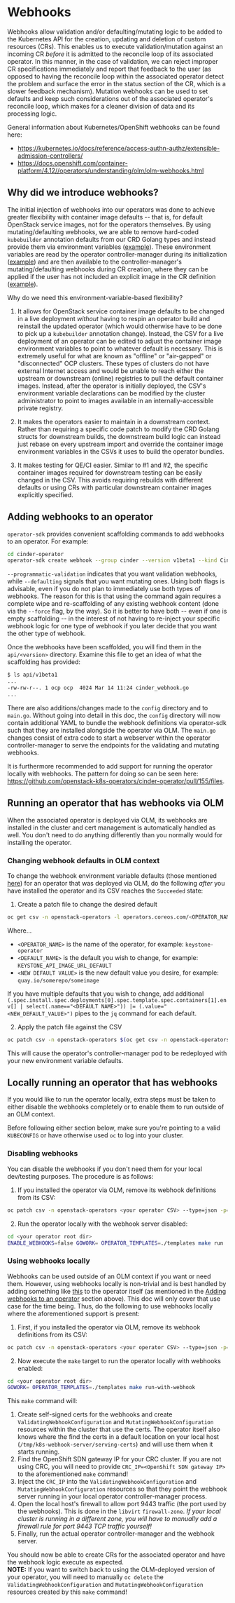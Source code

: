 # Webhooks

Webhooks allow validation and/or defaulting/mutating logic to be added to the Kubernetes API for the creation, updating and deletion of custom resources (CRs).  This enables us to execute validation/mutation against an incoming CR _before_ it is admitted to the reconcile loop of its associated operator.  In this manner, in the case of validation, we can reject improper CR specifications immediately and report that feedback to the user (as opposed to having the reconcile loop within the associated operator detect the problem and surface the error in the status section of the CR, which is a slower feedback mechanism).  Mutation webhooks can be used to set defaults and keep such considerations out of the associated operator's reconcile loop, which makes for a cleaner division of data and its processing logic.

General information about Kubernetes/OpenShift webhooks can be found here:

* https://kubernetes.io/docs/reference/access-authn-authz/extensible-admission-controllers/
* https://docs.openshift.com/container-platform/4.12//operators/understanding/olm/olm-webhooks.html

## Why did we introduce webhooks?

The initial injection of webhooks into our operators was done to achieve greater flexibility with container image defaults -- that is, for default OpenStack service images, not for the operators themselves.  By using mutating/defaulting webhooks, we are able to remove hard-coded `kubebuilder` annotation defaults from our CRD Golang types and instead provide them via environment variables ([example](https://github.com/openstack-k8s-operators/cinder-operator/blob/main/config/default/manager_default_images.yaml)).  These environment variables are read by the operator controller-manager during its initialization ([example](https://github.com/openstack-k8s-operators/cinder-operator/blob/feac84f5479a33a708ed94d5deedf9366b328038/main.go#L163-L171)) and are then available to the controller-manager's mutating/defaulting webhooks during CR creation, where they can be applied if the user has not included an explicit image in the CR definition ([example](https://github.com/openstack-k8s-operators/cinder-operator/blob/feac84f5479a33a708ed94d5deedf9366b328038/api/v1beta1/cinder_webhook.go#L66-L94)).

Why do we need this environment-variable-based flexibility?  

1. It allows for OpenStack service container image defaults to be changed in a live deployment _without_ having to respin an operator build and reinstall the updated operator (which would otherwise have to be done to pick up a `kubebuilder` annotation change).  Instead, the CSV for a live deployment of an operator can be edited to adjust the container image environment variables to point to whatever default is necessary.  This is extremely useful for what are known as "offline" or "air-gapped" or "disconnected" OCP clusters.  These types of clusters do not have external Internet access and would be unable to reach either the upstream or downstream (online) registries to pull the default container images.  Instead, after the operator is initially deployed, the CSV's environment variable declarations can be modified by the cluster administrator to point to images available in an internally-accessible private registry.

2. It makes the operators easier to maintain in a downstream context.  Rather than requiring a specific code patch to modify the CRD Golang structs for downstream builds, the downstream build logic can instead just rebase on every upstream import and override the container image environment variables in the CSVs it uses to build the operator bundles.

3. It makes testing for QE/CI easier.  Similar to #1 and #2, the specific container images required for downstream testing can be easily changed in the CSV.  This avoids requiring rebuilds with different defaults or using CRs with particular downstream container images explicitly specified.

## Adding webhooks to an operator

`operator-sdk` provides convenient scaffolding commands to add webhooks to an operator.  For example:

```bash
cd cinder-operator
operator-sdk create webhook --group cinder --version v1beta1 --kind Cinder --programmatic-validation --defaulting
```

`--programmatic-validation` indicates that you want validation webhooks, while `--defaulting` signals that you want mutating ones.  Using both flags is advisable, even if you do not plan to immediately use both types of webhooks.  The reason for this is that using the command again requires a complete wipe and re-scaffolding of any existing webhook content (done via the `--force` flag, by the way).  So it is better to have both -- even if one is empty scaffolding -- in the interest of not having to re-inject your specific webhook logic for one type of webhook if you later decide that you want the other type of webhook.

Once the webhooks have been scaffolded, you will find them in the `api/<version>` directory.  Examine this file to get an idea of what the scaffolding has provided:

```bash
$ ls api/v1beta1
...
-rw-rw-r--. 1 ocp ocp  4024 Mar 14 11:24 cinder_webhook.go
...
```

There are also additions/changes made to the `config` directory and to `main.go`.  Without going into detail in this doc, the `config` directory will now contain additional YAML to bundle the webhook definitions via operator-sdk such that they are installed alongside the operator via OLM.  The `main.go` changes consist of extra code to start a webserver within the operator controller-manager to serve the endpoints for the validating and mutating webhooks.

It is furthermore recommended to add support for running the operator locally with webhooks.  The pattern for doing so can be seen here: https://github.com/openstack-k8s-operators/cinder-operator/pull/155/files.

## Running an operator that has webhooks via OLM

When the associated operator is deployed via OLM, its webhooks are installed in the cluster and cert management is automatically handled as well.  You don't need to do anything differently than you normally would for installing the operator.

### Changing webhook defaults in OLM context

To change the webhook environment variable defaults (those mentioned [here](https://github.com/openstack-k8s-operators/docs/blob/main/webhooks.md#why-did-we-introduce-webhooks)) for an operator that was deployed via OLM, do the following _after_ you have installed the operator and its CSV reaches the `Succeeded` state:

1. Create a patch file to change the desired default

```bash
oc get csv -n openstack-operators -l operators.coreos.com/<OPERATOR_NAME>.openstack-operators -o=jsonpath='{.items[0]}' | jq '(.spec.install.spec.deployments[0].spec.template.spec.containers[1].env[] | select(.name=="<DEFAULT NAME>")) |= (.value="<NEW_DEFAULT_VALUE>")' > default_patch.out
```

Where...
- `<OPERATOR_NAME>` is the name of the operator, for example: `keystone-operator`
- `<DEFAULT_NAME>` is the default you wish to change, for example: `KEYSTONE_API_IMAGE_URL_DEFAULT`
- `<NEW DEFAULT VALUE>` is the new default value you desire, for example: `quay.io/somerepo/someimage`

If you have multiple defaults that you wish to change, add additional `(.spec.install.spec.deployments[0].spec.template.spec.containers[1].env[] | select(.name=="<DEFAULT NAME>")) |= (.value="<NEW_DEFAULT_VALUE>")` pipes to the `jq` command for each default.

2. Apply the patch file against the CSV

```bash
oc patch csv -n openstack-operators $(oc get csv -n openstack-operators -l operators.coreos.com/<OPERATOR_NAME>.openstack-operators -o jsonpath='{.items[0].metadata.name}') --type=merge --patch-file=default_patch.out
```

This will cause the operator's controller-manager pod to be redeployed with your new environment variable defaults.

## Locally running an operator that has webhooks

If you would like to run the operator locally, extra steps must be taken to either disable the webhooks completely or to enable them to run outside of an OLM context.

Before following either section below, make sure you're pointing to a valid `KUBECONFIG` or have otherwise used `oc` to log into your cluster.

### Disabling webhooks

You can disable the webhooks if you don't need them for your local dev/testing purposes.  The procedure is as follows:

1. If you installed the operator via OLM, remove its webhook definitions from its CSV:

```bash
oc patch csv -n openstack-operators <your operator CSV> --type=json -p="[{'op': 'remove', 'path': '/spec/webhookdefinitions'}]"
```

2. Run the operator locally with the webhook server disabled:

```bash
cd <your operator root dir>
ENABLE_WEBHOOKS=false GOWORK= OPERATOR_TEMPLATES=./templates make run
```

### Using webhooks locally

Webhooks can be used outside of an OLM context if you want or need them.  However, using webhooks locally is non-trivial and is best handled by adding something like [this](https://github.com/openstack-k8s-operators/cinder-operator/pull/155/files) to the operator itself (as mentioned in the [Adding webhooks to an operator](#adding-webhooks-to-an-operator) section above).  This doc will only cover that use case for the time being.  Thus, do the following to use webhooks locally where the aforementioned support is present:

1. First, if you installed the operator via OLM, remove its webhook definitions from its CSV:

```bash
oc patch csv -n openstack-operators <your operator CSV> --type=json -p="[{'op': 'remove', 'path': '/spec/webhookdefinitions'}]"
```

2. Now execute the `make` target to run the operator locally with webhooks enabled:

```bash
cd <your operator root dir>
GOWORK= OPERATOR_TEMPLATES=./templates make run-with-webhook
```

This `make` command will:  

1. Create self-signed certs for the webhooks and create `ValidatingWebhookConfiguration` and `MutatingWebhookConfiguration` resources within the cluster that use the certs.  The operator itself also knows where the find the certs in a default location on your local host (`/tmp/k8s-webhook-server/serving-certs`) and will use them when it starts running.
2. Find the OpenShift SDN gateway IP for your CRC cluster.  If you are not using CRC, you will need to provide `CRC_IP=<OpenShift SDN gateway IP>` to the aforementioned `make` command!
3. Inject the `CRC_IP` into the `ValidatingWebhookConfiguration` and `MutatingWebhookConfiguration` resources so that they point the webhook server running in your local operator controller-manager process.
4. Open the local host's firewall to allow port 9443 traffic (the port used by the webhooks).  This is done in the `libvirt` `firewall-zone`.  _If your local cluster is running in a different zone, you will have to manually add a firewall rule for port 9443 TCP traffic yourself!_
5. Finally, run the actual operator controller-manager and the webhook server.

You should now be able to create CRs for the associated operator and have the webhook logic execute as expected.  
**NOTE:** If you want to switch back to using the OLM-deployed version of your operator, you will need to manually `oc delete` the `ValidatingWebhookConfiguration` and `MutatingWebhookConfiguration` resources created by this `make` command!
